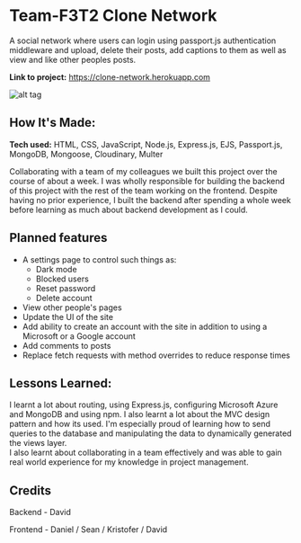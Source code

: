 # Team-F3T2 Clone Network
A social network where users can login using passport.js authentication middleware and upload, delete their posts, add captions to them as well as view and like other peoples posts.

**Link to project:** https://clone-network.herokuapp.com

![alt tag](https://i.ibb.co/6FPBZKs/Screenshot-2021-05-24-Homepage.png)

## How It's Made:

**Tech used:** HTML, CSS, JavaScript, Node.js, Express.js, EJS, Passport.js, MongoDB, Mongoose, Cloudinary, Multer 

Collaborating with a team of my colleagues we built this project over the course of about a week. I was wholly responsible for building the backend of this project with the rest of the team working on the frontend. Despite having no prior experience, I built the backend after spending a whole week before learning as much about backend development as I could. 

## Planned features

* A settings page to control such things as:
    * Dark mode
    * Blocked users
    * Reset password
    * Delete account
* View other people's pages
* Update the UI of the site
* Add ability to create an account with the site in addition to using a Microsoft or a Google account
* Add comments to posts
* Replace fetch requests with method overrides to reduce response times

## Lessons Learned:

I learnt a lot about routing, using Express.js, configuring Microsoft Azure and MongoDB and using npm. I also learnt a lot about the MVC design pattern and how its used. I'm especially proud of learning how to send queries to the database and manipulating the data to dynamically generated the views layer.  
I also learnt about collaborating in a team effectively and was able to gain real world experience for my knowledge in project management.

## Credits
Backend - David

Frontend - Daniel / Sean / Kristofer / David
